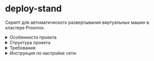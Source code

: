 # deploy-stand
Скрипт для автоматического развертывания виртуальных машин в кластере Proxmox.

<details>
<summary>
Особенности проекта
</summary>

1. Стенды для студентов разворачиваются из существующих шаблонов VM.

2. Поддержка равномерного развертывания стендов на множество нод в кластере proxmox.

3. Количество машин и схема сети настраивается пользователем и позволяет легко собрать стенд любой сложности и развернуть на любое количество пользователей.

4. В настоящее время поддерживается только создание связанных клонов VM.

</details>

<details>
<summary>
Структура проекта
</summary>

- `main.py` — точка входа

- `app/` — исходный код

  - `app/ui/cli_menus.py` — CLI-меню

  - `app/core/` — логика (Proxmox, deploy, users, config)

  - `app/utils/console.py` — цветной вывод

- `data/` — сохраняются файлы конфигурации (`deployment_config.yml`, `users_list.yml`)

Запуск:
```bash
python3 main.py
```
</details>

<details>
<summary>
Требования:
</summary>

Установить зависимости, для запуска скриптов:

```bash 
pip3 install -r requirements.txt
```
</details>

<details>
<summary>
Инструкция по настройке сети:
</summary>

При указывании сетевого адаптера необходимо указывать vmbr0 - для интернета. (В данном релизе не поддерживаются другие адаптеры которые можно указать явно)

Пример:

```
machines:
- device_type: ecorouter
  name: eco
  networks:
  - bridge: vmbr0
  - bridge: hq
  template_node: SRV1-PVE
  template_vmid: 100
- device_type: linux
  name: lin
  networks:
  - bridge: hq
  template_node: SRV1-PVE
  template_vmid: 101
```
В данном конфигурационном файле hq означает сеть которая будет создана (vmbr1000+), hq является псевдонимом будущего созданного моста.

</details>

